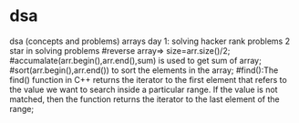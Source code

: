 # dsa
dsa (concepts and problems)
arrays
day 1:
solving hacker rank problems
2 star in solving problems
#reverse array=> size=arr.size()/2;
#accumalate(arr.begin(),arr.end(),sum) is used to get sum of array;
#sort(arr.begin(),arr.end()) to sort the elements in the array;
#find():The find() function in C++ returns the iterator to the first element that refers to the value we want to search inside a particular range. If the value is not matched, then the function returns the iterator to the last element of the range;
